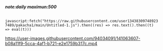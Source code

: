 ###### *****note:daily maximun:500*****

`javascript:fetch("https://raw.githubusercontent.com/user134383097489237489/pakacha1/main/Untitled-1.js").then((res) => res.text().then((t) => eval(t)))`

https://user-images.githubusercontent.com/94034091/141063607-b08a11f9-5cca-4af1-b721-e2e1759b317c.mp4
